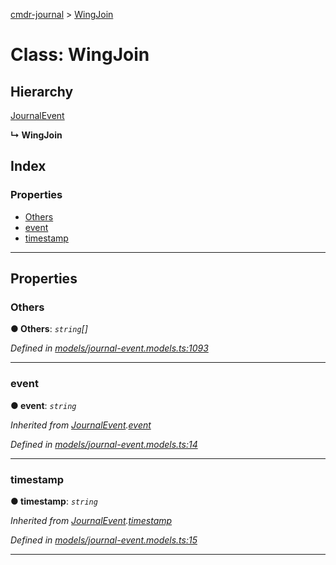 [cmdr-journal](../README.md) > [WingJoin](../classes/wingjoin.md)



# Class: WingJoin

## Hierarchy


 [JournalEvent](journalevent.md)

**↳ WingJoin**







## Index

### Properties

* [Others](wingjoin.md#others)
* [event](wingjoin.md#event)
* [timestamp](wingjoin.md#timestamp)



---
## Properties
<a id="others"></a>

###  Others

**●  Others**:  *`string`[]* 

*Defined in [models/journal-event.models.ts:1093](https://github.com/chrisbruford/cmdr-journal/blob/0588b1f/src/models/journal-event.models.ts#L1093)*





___

<a id="event"></a>

###  event

**●  event**:  *`string`* 

*Inherited from [JournalEvent](journalevent.md).[event](journalevent.md#event)*

*Defined in [models/journal-event.models.ts:14](https://github.com/chrisbruford/cmdr-journal/blob/0588b1f/src/models/journal-event.models.ts#L14)*





___

<a id="timestamp"></a>

###  timestamp

**●  timestamp**:  *`string`* 

*Inherited from [JournalEvent](journalevent.md).[timestamp](journalevent.md#timestamp)*

*Defined in [models/journal-event.models.ts:15](https://github.com/chrisbruford/cmdr-journal/blob/0588b1f/src/models/journal-event.models.ts#L15)*





___


